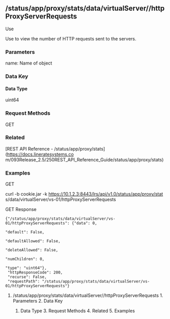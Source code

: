 ## /status/app/proxy/stats/data/virtualServer/<name>/httpProxyServerRequests

Use

Use to view the number of HTTP requests sent to the servers.

### Parameters

name: Name of object

### Data Key

#### Data Type

uint64

### Request Methods

GET

### Related

[REST API Reference - /status/app/proxy/stats](https://docs.lineratesystems.co
m/093Release_2.5/250REST_API_Reference_Guide/status/app/proxy/stats)

### Examples

GET

curl -b cookie.jar -k https://10.1.2.3:8443/lrs/api/v1.0/status/app/proxy/stat
s/data/virtualServer/vs-01/httpProxyServerRequests

GET Response

    
    {"/status/app/proxy/stats/data/virtualServer/vs-01/httpProxyServerRequests": {"data": 0,
                                                                                "default": False,
                                                                                "defaultAllowed": False,
                                                                                "deleteAllowed": False,
                                                                                "numChildren": 0,
                                                                                "type": "uint64"},
     "httpResponseCode": 200,
     "recurse": False,
     "requestPath": "/status/app/proxy/stats/data/virtualServer/vs-01/httpProxyServerRequests"}
    

  1. /status/app/proxy/stats/data/virtualServer/<name>/httpProxyServerRequests
    1. Parameters
    2. Data Key
      1. Data Type
    3. Request Methods
    4. Related
    5. Examples

